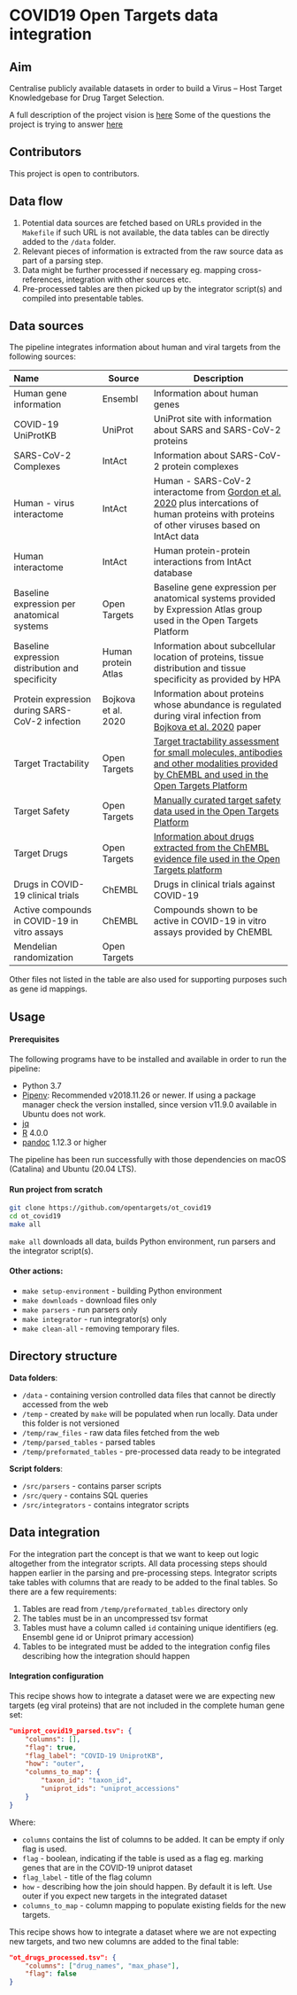 # COVID19 Open Targets data integration

## Aim
Centralise publicly available datasets in order to build a Virus – Host Target Knowledgebase for Drug Target Selection. 

A full description of the project vision is [here](https://drive.google.com/open?id=1NzbSrh_Cqs9yCIyl-J7HjCHfNFtkVNdQ)
Some of the questions the project is trying to answer [here](https://docs.google.com/document/d/1Tcc0lhu5YqT3-fY5N4EzPjYtd-dcKhM5y-Lu1TqGD30/edit#heading=h.clav1w5t1yv0)

## Contributors
This project is open to contributors.

## Data flow

1. Potential data sources are fetched based on URLs provided in the `Makefile` if such URL is not available, the data tables can be directly added to the `/data` folder.
2. Relevant pieces of information is extracted from the raw source data as part of a parsing step.
3. Data might be further processed if necessary eg. mapping cross-references, integration with other sources etc.
4. Pre-processed tables are then picked up by the integrator script(s) and compiled into presentable tables.

## Data sources
The pipeline integrates information about human and viral targets from the following sources:

|Name|Source|Description|
| :--- | ------|-----------|
| Human gene information | Ensembl | Information about human genes |
| COVID-19 UniProtKB| UniProt | UniProt site with information about SARS and SARS-CoV-2 proteins  |
| SARS-CoV-2 Complexes | IntAct | Information about SARS-CoV-2 protein complexes |
| Human - virus interactome| IntAct | Human - SARS-CoV-2 interactome from [Gordon et al. 2020](https://www.nature.com/articles/s41586-020-2286-9) plus intercations of human proteins with proteins of other viruses based on IntAct data |
| Human interactome| IntAct | Human protein-protein interactions from IntAct database |
| Baseline expression per anatomical systems | Open Targets | Baseline gene expression per anatomical systems provided by Expression Atlas group used in the Open Targets Platform |
| Baseline expression distribution and specificity | Human protein Atlas | Information about subcellular location of proteins, tissue distribution and tissue specificity as provided by HPA |
| Protein expression during SARS-CoV-2 infection| Bojkova et al. 2020 | Information about proteins whose abundance is regulated during viral infection from [Bojkova et al. 2020](https://www.nature.com/articles/s41586-020-2332-7) paper |
| Target Tractability| Open Targets | [Target tractability assessment for small molecules, antibodies and other modalities provided by ChEMBL and used in the Open Targets Platform](https://docs.targetvalidation.org/getting-started/target-tractability) |
| Target Safety | Open Targets| [Manually curated target safety data used in the Open Targets Platform](https://docs.targetvalidation.org/getting-started/target-safety)   |
| Target Drugs | Open Targets | [Information about drugs extracted from the ChEMBL evidence file used in the Open Targets platform](https://docs.targetvalidation.org/data-sources/drugs) |
| Drugs in COVID-19 clinical trials| ChEMBL| Drugs in clinical trials against COVID-19 |
| Active compounds in COVID-19 in vitro assays| ChEMBL | Compounds shown to be active in COVID-19 in vitro assays provided by ChEMBL|
| Mendelian randomization | Open Targets | |

Other files not listed in the table are also used for supporting purposes such as gene id mappings.

## Usage

#### Prerequisites
The following programs have to be installed and available in order to run the pipeline:
* Python 3.7
* [Pipenv](https://github.com/pypa/pipenv): Recommended v2018.11.26 or newer. If using a package manager check the version installed, since version v11.9.0 available in Ubuntu does not work.
* [jq](https://stedolan.github.io/jq/) 
* [R](https://www.r-project.org/) 4.0.0
* [pandoc](https://pandoc.org/installing.html) 1.12.3 or higher

The pipeline has been run successfully with those dependencies on macOS (Catalina) and Ubuntu (20.04 LTS).

#### Run project from scratch

```bash
git clone https://github.com/opentargets/ot_covid19
cd ot_covid19
make all
```

`make all` downloads all data, builds Python environment, run parsers and the integrator script(s).

#### Other actions:

* `make setup-environment` - building Python environment
* `make downloads` - download files only
* `make parsers` - run parsers only
* `make integrator` - run integrator(s) only
* `make clean-all` - removing temporary files.

## Directory structure

**Data folders**:

* `/data` - containing version controlled data files that cannot be directly accessed from the web
* `/temp` - created by `make` will be populated when run locally. Data under this folder is not versioned
* `/temp/raw_files` - raw data files fetched from the web
* `/temp/parsed_tables` - parsed tables
* `/temp/preformated_tables` - pre-processed data ready to be integrated

**Script folders**:

* `/src/parsers` - contains parser scripts
* `/src/query` - contains SQL queries
* `/src/integrators` - contains integrator scripts

## Data integration

For the integration part the concept is that we want to keep out logic altogether from the integrator scripts. All data processing steps should happen earlier in the parsing and pre-processing steps. Integrator scripts take tables with columns that are ready to be added to the final tables. So there are a few requirements:

1. Tables are read from `/temp/preformated_tables` directory only
2. The tables must be in an uncompressed tsv format
2. Tables must have a column called `id` containing unique identifiers (eg. Ensembl gene id or Uniprot primary accession)
3. Tables to be integrated must be added to the integration config files describing how the integration should happen

#### Integration configuration

This recipe shows how to integrate a dataset were we are expecting new targets (eg viral proteins) that are not included in the complete human gene set:

```json
"uniprot_covid19_parsed.tsv": {
    "columns": [], 
    "flag": true, 
    "flag_label": "COVID-19 UniprotKB", 
    "how": "outer", 
    "columns_to_map": {
        "taxon_id": "taxon_id",
        "uniprot_ids": "uniprot_accessions"
    }
}
```
Where:

* `columns` contains the list of columns to be added. It can be empty if only flag is used.
* `flag` - boolean, indicating if the table is used as a flag eg. marking genes that are in the COVID-19 uniprot dataset
* `flag_label` - title of the flag column
* `how` - describing how the join should happen. By default it is left. Use outer if you expect new targets in the integrated dataset
* `columns_to_map` - column mapping to populate existing fields for the new targets.


This recipe shows how to integrate a dataset where we are not expecting new targets, and two new columns are added to the final table:

```json
"ot_drugs_processed.tsv": {
    "columns": ["drug_names", "max_phase"], 
    "flag": false
}
```

